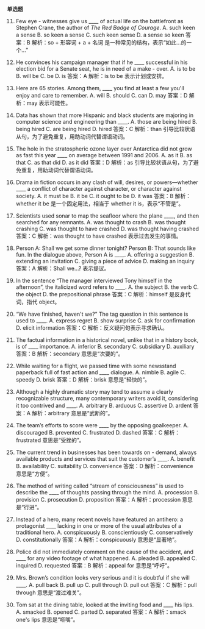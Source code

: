 **单选题**

11. Few eye - witnesses give us ____ of actual life on the battlefront as Stephen Crane, the author of *The Red Badge of Courage*.
A. such keen a sense B. so keen a sense C. such keen sense D. a sense so keen
答案：B
解析：so + 形容词 + a + 名词 是一种常见的结构，表示“如此…的一个…”

12. He convinces his campaign manager that if he ____ successful in his election bid for a Senate seat, he is in need of a make - over.
A. is to be B. will be C. be D. is
答案：A
解析：is to be 表示计划或安排。

13. Here are 65 stories. Among them, ____ you find at least a few you'll enjoy and care to remember.
A. will B. should C. can D. may
答案：D
解析：may 表示可能性。

14. Data has shown that more Hispanic and black students are majoring in computer science and engineering than ____.
A. those are being hired B. being hired C. are being hired D. hired
答案：C
解析：than 引导比较状语从句，为了避免重复，用助动词代替谓语动词。

15. The hole in the stratospheric ozone layer over Antarctica did not grow as fast this year ____ on average between 1991 and 2006.
A. as it B. as that C. as that did D. as it did
答案：D
解析：as 引导比较状语从句，为了避免重复，用助动词代替谓语动词。

16. Drama in fiction occurs in any clash of will, desires, or powers—whether ____ a conflict of character against character, or character against society.
A. it must be B. it be C. it ought to be D. it was
答案：B
解析：whether it be 是一个固定用法，相当于 whether it is，表示“不管是”。

17. Scientists used sonar to map the seafloor where the plane ____, and then searched for any remnants.
A. was thought to crash B. was thought crashing C. was thought to have crashed D. was thought having crashed
答案：C
解析：was thought to have crashed 表示过去发生的事情。

18. Person A: Shall we get some dinner tonight?
Person B: That sounds like fun.
In the dialogue above, Person A is ____.
A. offering a suggestion B. extending an invitation C. giving a piece of advice D. making an inquiry
答案：A
解析：Shall we...? 表示提议。

19. In the sentence “The manager interviewed Tony himself in the afternoon”, the italicized word refers to ____.
A. the subject B. the verb C. the object D. the prepositional phrase
答案：C
解析：himself 是反身代词，指代 object。

20. “We have finished, haven't we?” The tag question in this sentence is used to ____.
A. express regret B. show surprise C. ask for confirmation D. elicit information
答案：C
解析：反义疑问句表示寻求确认。

21. The factual information in a historical novel, unlike that in a history book, is of ____ importance.
A. inferior B. secondary C. subsidiary D. auxiliary
答案：B
解析：secondary 意思是“次要的”。

22. While waiting for a flight, we passed time with some newsstand paperback full of fast action and ____ dialogue.
A. nimble B. agile C. speedy D. brisk
答案：D
解析：brisk 意思是“轻快的”。

23. Although a highly dramatic story may tend to assume a clearly recognizable structure, many contemporary writers avoid it, considering it too contrived and ____.
A. arbitrary B. arduous C. assertive D. ardent
答案：A
解析：arbitrary 意思是“武断的”。

24. The team’s efforts to score were ____ by the opposing goalkeeper.
A. discouraged B. prevented C. frustrated D. dashed
答案：C
解析：frustrated 意思是“受挫的”。

25. The current trend in businesses has been towards on - demand, always available products and services that suit the customer’s ____.
A. benefit B. availability C. suitability D. convenience
答案：D
解析：convenience 意思是“方便”。

26. The method of writing called “stream of consciousness” is used to describe the ____ of thoughts passing through the mind.
A. procession B. provision C. prosecution D. proposition
答案：A
解析：procession 意思是“行进”。

27. Instead of a hero, many recent novels have featured an antihero: a protagonist ____ lacking in one or more of the usual attributes of a traditional hero.
A. conspicuously B. conscientiously C. conservatively D. constitutionally
答案：A
解析：conspicuously 意思是“显著地”。

28. Police did not immediately comment on the cause of the accident, and ____ for any video footage of what happened.
A. pleaded B. appealed C. inquired D. requested
答案：B
解析：appeal for 意思是“呼吁”。

29. Mrs. Brown’s condition looks very serious and it is doubtful if she will ____.
A. pull back B. pull up C. pull through D. pull out
答案：C
解析：pull through 意思是“渡过难关”。

30. Tom sat at the dining table, looked at the inviting food and ____ his lips.
A. smacked B. opened C. parted D. separated
答案：A
解析：smack one's lips 意思是“咂嘴”。
